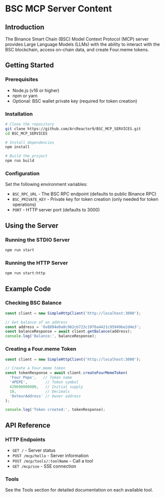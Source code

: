 # BSC MCP Server Content

## Introduction

The Binance Smart Chain (BSC) Model Context Protocol (MCP) server provides Large Language Models (LLMs) with the ability to interact with the BSC blockchain, access on-chain data, and create Four.meme tokens.

## Getting Started

### Prerequisites

- Node.js (v16 or higher)
- npm or yarn
- Optional: BSC wallet private key (required for token creation)

### Installation

```bash
# Clone the repository
git clone https://github.com/ArcReactor9/BSC_MCP_SERVICES.git
cd BSC_MCP_SERVICES

# Install dependencies
npm install

# Build the project
npm run build
```

### Configuration

Set the following environment variables:

- `BSC_RPC_URL` - The BSC RPC endpoint (defaults to public Binance RPC)
- `BSC_PRIVATE_KEY` - Private key for token creation (only needed for token operations)
- `PORT` - HTTP server port (defaults to 3000)

## Using the Server

### Running the STDIO Server

```bash
npm run start
```

### Running the HTTP Server

```bash
npm run start:http
```

## Example Code

### Checking BSC Balance

```javascript
const client = new SimpleHttpClient('http://localhost:3000');

// Get balance of an address
const address = '0x8894e0a0c962cb723c1976a4421c95949be2d4e3';
const balanceResponse = await client.getBalance(address);
console.log('Balance:', balanceResponse);
```

### Creating a Four.meme Token

```javascript
const client = new SimpleHttpClient('http://localhost:3000');

// Create a Four.meme token
const tokenResponse = await client.createFourMemeToken(
  'Four Pepe',   // Token name
  '4PEPE',        // Token symbol
  420690000000,   // Initial supply
  18,             // Decimals
  '0xYourAddress' // Owner address
);

console.log('Token created:', tokenResponse);
```

## API Reference

### HTTP Endpoints

- `GET /` - Server status
- `POST /mcp/hello` - Server information
- `POST /mcp/tools/:toolName` - Call a tool
- `GET /mcp/sse` - SSE connection

### Tools

See the Tools section for detailed documentation on each available tool.
